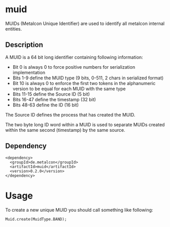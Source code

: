 muid
====

MUIDs (Metalcon Unique Identifier) are used to identify all metalcon internal entities.

## Description
A MUID is a 64 bit long identifier containing following information:

- Bit 0 is always 0 to force positive numbers for serialization implementation
- Bits 1-9 define the MUID type (9 bits, 0-511, 2 chars in serialized format)
- Bit 10 is always 0 to enforce the first two tokens in the alphanumeric version to be equal for each MUID with the same type
- Bits 11-15 define the Source ID (5 bit)
- Bits 16-47 define the timestamp (32 bit)
- Bits 48-63 define the ID (16 bit)

The Source ID defines the process that has created the MUID.

The two byte long ID word within a MUID is used to separate MUIDs created within the same second (timestamp) by the same source. 
	 

## Dependency

    <dependency>
      <groupId>de.metalcon</groupId>
      <artifactId>muid</artifactId>
      <version>0.2.0</version>
    </dependency>

# Usage

To create a new unique MUID you should call something like following:

    Muid.create(MuidType.BAND);
